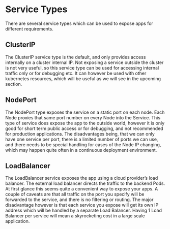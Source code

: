 # Service Types

There are several service types which can be used to expose apps for different requirements.

## ClusterIP
The ClusterIP service type is the default, and only provides access internally on a cluster internal IP. Not exposing a service outside the cluster is not very useful, so this service type can be used for accessing internal traffic only or for debugging etc. It can however be used with other kubernetes resources, which will be useful as we will see in the upcoming section.

## NodePort
The NodePort type exposes the service on a static port on each node. Each Node proxies that same port number on every Node into the Service. This type of service does expose the app to the outside world, however it is only good for short term public access or for debugging, and not recommended for production applications. The disadvantages being, that we can only have one service per port, there is a limited number of ports we can use, and there needs to be special handling for cases of the Node IP changing, which may happen quite often in a continuous deployment environment.

## LoadBalancer
The LoadBalancer service exposes the app using a cloud provider’s load balancer. The external load balancer directs the traffic to the backend Pods. At first glance this seems quite a convenient way to expose your apps. A couple of caveats are that all traffic on the port you specify will be forwarded to the service, and there is no filtering or routing. The major disadvantage however is that each service you expose will get its own IP address which will be handled by a separate Load Balancer. Having 1 Load Balancer per service will mean a skyrocketing cost in a large scale application.